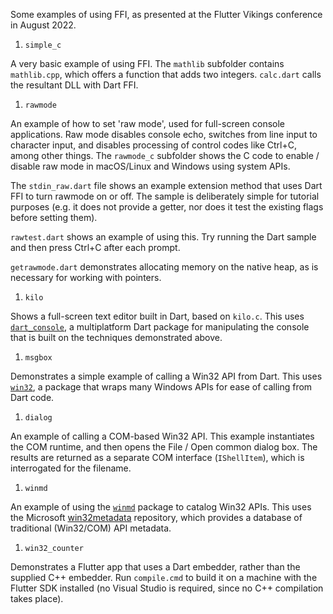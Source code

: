 Some examples of using FFI, as presented at the Flutter Vikings conference in
August 2022.

1. `simple_c`

A very basic example of using FFI. The `mathlib` subfolder contains
`mathlib.cpp`, which offers a function that adds two integers. `calc.dart` calls
the resultant DLL with Dart FFI.

1. `rawmode`

An example of how to set 'raw mode', used for full-screen console applications.
Raw mode disables console echo, switches from line input to character input, and
disables processing of control codes like Ctrl+C, among other things. The
`rawmode_c` subfolder shows the C code to enable / disable raw mode in
macOS/Linux and Windows using system APIs.

The `stdin_raw.dart` file shows an example extension method that uses Dart FFI
to turn rawmode on or off. The sample is deliberately simple for tutorial
purposes (e.g. it does not provide a getter, nor does it test the existing flags
before setting them).

`rawtest.dart` shows an example of using this. Try running the Dart sample and
then press Ctrl+C after each prompt.

`getrawmode.dart` demonstrates allocating memory on the native heap, as is
necessary for working with pointers.

1. `kilo`

Shows a full-screen text editor built in Dart, based on `kilo.c`. This uses
[`dart_console`](https://pub.dev/packages/dart_console), a multiplatform Dart
package for manipulating the console that is built on the techniques
demonstrated above.

1. `msgbox`

Demonstrates a simple example of calling a Win32 API from Dart. This uses
[`win32`](https://pub.dev/packages/win32), a package that wraps many Windows
APIs for ease of calling from Dart code.

1. `dialog`

An example of calling a COM-based Win32 API. This example instantiates the COM
runtime, and then opens the File / Open common dialog box. The results are
returned as a separate COM interface (`IShellItem`), which is interrogated for
the filename.

1. `winmd`

An example of using the [`winmd`](https://pub.dev/packages/winmd) package to
catalog Win32 APIs. This uses the Microsoft
[win32metadata](https://github.com/microsoft/win32metadata) repository, which
provides a database of traditional (Win32/COM) API metadata.

1. `win32_counter`

Demonstrates a Flutter app that uses a Dart embedder, rather than the supplied
C++ embedder. Run `compile.cmd` to build it on a machine with the Flutter SDK
installed (no Visual Studio is required, since no C++ compilation takes place).

